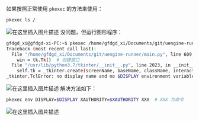 如果按照正常使用 `pkexec` 的方法来使用：
```bash
pkexec ls /
```
![在这里插入图片描述](https://img-blog.csdnimg.cn/2fe1d265a3c641999f6a6507e583a516.png?x-oss-process=image/watermark,type_ZmFuZ3poZW5naGVpdGk,shadow_10,text_aHR0cHM6Ly9ibG9nLmNzZG4ubmV0L3dlaXhpbl80NjQwMzQ4Mw==,size_16,color_FFFFFF,t_70)
没问题，但运行图形程序：
```bash
gfdgd_xi@gfdgd-xi-PC:~$ pkexec /home/gfdgd_xi/Documents/git/uengine-runner/main.py
Traceback (most recent call last):
  File "/home/gfdgd_xi/Documents/git/uengine-runner/main.py", line 609, in <module>
    win = tk.Tk()  # 创建窗口
  File "/usr/lib/python3.7/tkinter/__init__.py", line 2023, in __init__
    self.tk = _tkinter.create(screenName, baseName, className, interactive, wantobjects, useTk, sync, use)
_tkinter.TclError: no display name and no $DISPLAY environment variable
```

![在这里插入图片描述](https://img-blog.csdnimg.cn/3fc5f2cb1a23483b8e5cd60bb029b825.png?x-oss-process=image/watermark,type_ZmFuZ3poZW5naGVpdGk,shadow_10,text_aHR0cHM6Ly9ibG9nLmNzZG4ubmV0L3dlaXhpbl80NjQwMzQ4Mw==,size_16,color_FFFFFF,t_70)
解决方法如下：
```bash
pkexec env DISPLAY=$DISPLAY XAUTHORITY=$XAUTHORITY XXX  # XXX 为命令
```
![在这里插入图片描述](https://img-blog.csdnimg.cn/f18965a59a344d0d9859b00c1e2b4b4d.png?x-oss-process=image/watermark,type_ZmFuZ3poZW5naGVpdGk,shadow_10,text_aHR0cHM6Ly9ibG9nLmNzZG4ubmV0L3dlaXhpbl80NjQwMzQ4Mw==,size_16,color_FFFFFF,t_70)

